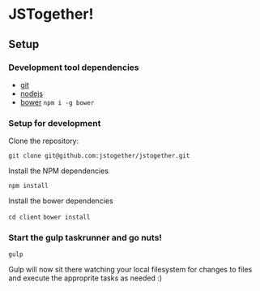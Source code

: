 # JSTogether!

## Setup

### Development tool dependencies

- [git](https://git-scm.com/)
- [nodejs](https://nodejs.org/)
- [bower](http://bower.io/) `npm i -g bower`

### Setup for development

Clone the repository:

`git clone git@github.com:jstogether/jstogether.git`

Install the NPM dependencies

`npm install`

Install the bower dependencies

`cd client`
`bower install`

### Start the gulp taskrunner and go nuts!

`gulp`

Gulp will now sit there watching your local filesystem for changes to files and execute the approprite tasks as needed :)